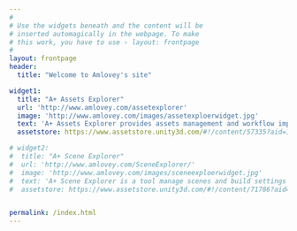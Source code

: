 ```yaml
---
#
# Use the widgets beneath and the content will be
# inserted automagically in the webpage. To make
# this work, you have to use › layout: frontpage
#
layout: frontpage
header:
  title: "Welcome to Amlovey's site"

widget1:
  title: "A+ Assets Explorer"
  url: 'http://www.amlovey.com/assetexplorer'
  image: 'http://www.amlovey.com/images/assetexploerwidget.jpg'
  text: 'A+ Assets Explorer provides assets management and workflow improvement tools.'
  assetstore: https://www.assetstore.unity3d.com/#!/content/57335?aid=1011lGoJ

# widget2:
#  title: "A+ Scene Explorer"
#  url: 'http://www.amlovey.com/SceneExplorer/'
#  image: 'http://www.amlovey.com/images/sceneexploerwidget.jpg'
#  text: 'A+ Scene Explorer is a tool manage scenes and build settings'
#  assetstore: https://www.assetstore.unity3d.com/#!/content/71786?aid=1011lGoJ


permalink: /index.html
---
```

